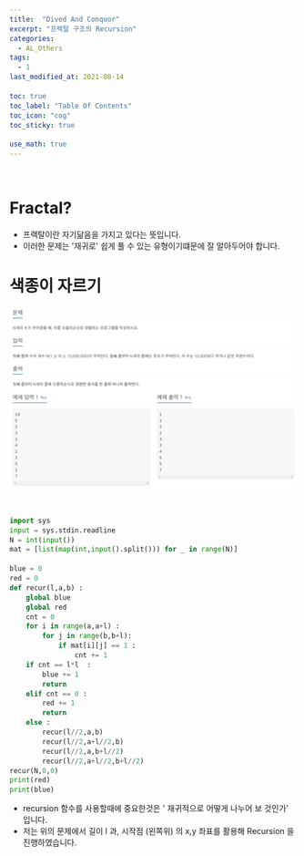 ```yaml
---
title:  "Dived And Conquor"
excerpt: "프렉탈 구조의 Recursion"
categories:
  - AL_Others
tags:
  - 1
last_modified_at: 2021-08-14

toc: true
toc_label: "Table Of Contents"
toc_icon: "cog"
toc_sticky: true

use_math: true
---
```


<br>

# Fractal?

- 프랙탈이란 자기닮음을 가지고 있다는 뜻입니다.
- 이러한 문제는 '재귀로' 쉽게 풀 수 있는 유형이기떄문에 잘 알아두어야 합니다.

# 색종이 자르기

![png](/assets/images/Algorithm/8.png)

<br>

```python
import sys
input = sys.stdin.readline
N = int(input())
mat = [list(map(int,input().split())) for _ in range(N)]

blue = 0
red = 0
def recur(l,a,b) :
    global blue
    global red
    cnt = 0
    for i in range(a,a+l) :
        for j in range(b,b+l):
            if mat[i][j] == 1 :
                cnt += 1
    if cnt == l*l  :
        blue += 1
        return
    elif cnt == 0 :
        red += 1
        return
    else :
        recur(l//2,a,b)
        recur(l//2,a+l//2,b)
        recur(l//2,a,b+l//2)
        recur(l//2,a+l//2,b+l//2)
recur(N,0,0)
print(red)
print(blue)
```

- recursion 함수를 사용할때에 중요한것은 ' 재귀적으로 어떻게 나누어 보  것인가' 입니다.
- 저는 위의 문제에서 길이 l 과, 시작점 (왼쪽위) 의 x,y 좌표를 활용해 Recursion 을 진행하였습니다.

